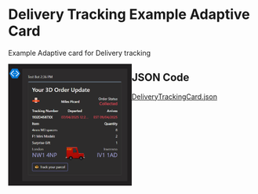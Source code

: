 # Delivery Tracking Example Adaptive Card
Example Adaptive card for Delivery tracking


 <img src="DeliveryTrackingExample-image.png" align="left" width="50%"/>
 


## JSON Code
[DeliveryTrackingCard.json](DeliveryTrackingCard.json)
